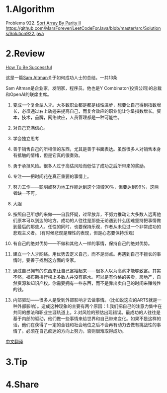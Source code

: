 # 1.Algorithm

Problems 922. [Sort Array By Parity II](https://leetcode.com/problems/sort-array-by-parity-ii/)
https://github.com/MarsForever/LeetCodeForJava/blob/master/src/Solutions/Solution922.java

# 2.Review

[How To Be Successful](http://blog.samaltman.com/how-to-be-successful)

这是一篇[Sam Altman](https://www.wikiwand.com/en/Sam_Altman)关于如何成功人士的总结。一共13条

Sam Altman是企业家，发明家，程序员。他也是Y Combinator(投资公司)的总裁和OpenAI的联席主席。

1. 变成一个复合型人才。大多数职业都是都是线性进步，想要让自己得到指数增长，必须通过右上轨迹来提高自己，而复合效应的职业能让你呈指数增长。资本，技术，品牌，网络效应，人员管理都是一种可能性。

2. 对自己充满信心。

3. 学会独立思考

4. 善于销售自己的所相信的东西，尤其是善于书面表达。虽然很多人对销售本身有抵触的情绪，但是它真的很奏效。

5. 勇于承担风险。很多人过于高估风险而低估了成功之后所带来的奖励。

6. 专注——把时间花在真正重要的事情上。

7. 努力工作——聪明或努力地工作能达到这个领域90%，但要达到99%，这两者缺一不可。

8. 大胆

9. 按照自己所想的来做——自我怀疑，过早放弃，不努力推动让大多数人远离他们原本可以到达的地方。成功的人往往是那些无论遇到什么困难坚持把事情做到最后的那些人。任性的同时，也要保持乐观，作者从未见过一个非常成功的悲观主义者。（有时候悲观是理性的表现，但是心态要保持乐观）

10. 有自己的绝对优势——不做和其他人一样的事情，保持自己的绝对优势。

11. 建立一个人才网络。用优势去定义自己，而不是弱点。再遇到自己不擅长的事情时，要善于找到这方面的专家。

12. 通过自己拥有的东西来让自己富裕起来——很多人以为高薪才能够致富。其实不然，福布斯排行榜上多数人并没有薪水。可以是有价格的买卖，房地产，自然资源和知识产权。你需要拥有一些东西，而不是靠出卖自己的时间来赚线性的钱。

13. 内部驱动——很多人是受到外部影响才去做事情。（比如说这次的ARTS就是一种外部影响）。造成这种现象的主要有两个原因：1.我们把自己的注意力集中在共同的想法和职业生涯轨道上。2.对风险的预估出现错误。最成功的人往往是基于内部的驱动，他们做一些事情来给世界和自己带来变化。如果不是这样的话，他们在获得了一定的金钱和社会地位之后不会再有动力去做有挑战性的事情了。必须在自己痴迷的方向上努力，否则很难取得成功。


[中文翻译](https://mp.weixin.qq.com/s/hYISjSlf2Kxz68G4RXXfCA)


# 3.Tip


# 4.Share